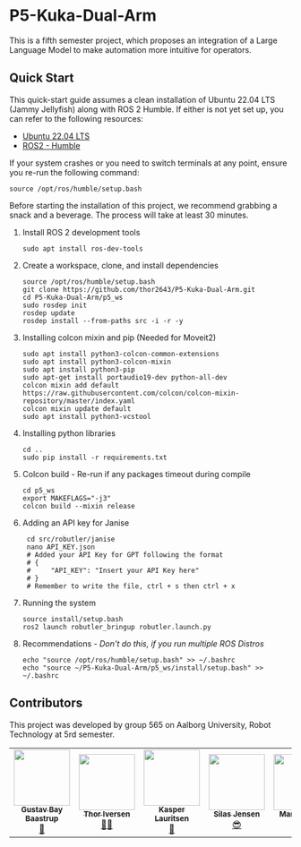 # P5-Kuka-Dual-Arm
This is a fifth semester project, which proposes an integration of a Large Language Model to make automation more intuitive for operators.

## Quick Start
This quick-start guide assumes a clean installation of Ubuntu 22.04 LTS (Jammy Jellyfish) along with ROS 2 Humble. If either is not yet set up, you can refer to the following resources:
- [Ubuntu 22.04 LTS](https://medium.com/@maheshdeshmukh22/how-to-install-ubuntu-22-04-lts-on-virtualbox-in-windows-11-6c259ce8ef60)
- [ROS2 - Humble](https://docs.ros.org/en/humble/Installation/Ubuntu-Install-Debs.html)

If your system crashes or you need to switch terminals at any point, ensure you re-run the following command:

    source /opt/ros/humble/setup.bash
    
Before starting the installation of this project, we recommend grabbing a snack and a beverage. The process will take at least 30 minutes.

1. Install ROS 2 development tools

    ```shell
    sudo apt install ros-dev-tools
    ```

2. Create a workspace, clone, and install dependencies

    ```shell
    source /opt/ros/humble/setup.bash
    git clone https://github.com/thor2643/P5-Kuka-Dual-Arm.git
    cd P5-Kuka-Dual-Arm/p5_ws
    sudo rosdep init
    rosdep update
    rosdep install --from-paths src -i -r -y
    ```

3. Installing colcon mixin and pip (Needed for Moveit2)

    ```shell
    sudo apt install python3-colcon-common-extensions
    sudo apt install python3-colcon-mixin
    sudo apt install python3-pip
    sudo apt-get install portaudio19-dev python-all-dev
    colcon mixin add default https://raw.githubusercontent.com/colcon/colcon-mixin-repository/master/index.yaml
    colcon mixin update default
    sudo apt install python3-vcstool
    ```

4. Installing python libraries

    ```shell
    cd ..
    sudo pip install -r requirements.txt
    ```

5. Colcon build - Re-run if any packages timeout during compile

    ```shell
    cd p5_ws
    export MAKEFLAGS="-j3"
    colcon build --mixin release
    ```

6. Adding an API key for Janise

   ```shell
    cd src/robutler/janise
    nano API_KEY.json
    # Added your API Key for GPT following the format
    # {
    #     "API_KEY": "Insert your API Key here"
    # }
    # Remember to write the file, ctrl + s then ctrl + x
    ```
   

8. Running the system

    ```shell
    source install/setup.bash
    ros2 launch robutler_bringup robutler.launch.py
    ```
    
9. Recommendations - *Don't do this, if you run multiple ROS Distros*

    ```shell
    echo "source /opt/ros/humble/setup.bash" >> ~/.bashrc
    echo "source ~/P5-Kuka-Dual-Arm/p5_ws/install/setup.bash" >> ~/.bashrc
    ```

## Contributors
This project was developed by group 565 on Aalborg University, Robot Technology at 5rd semester.

<section id="sec_contributors">
<table>
  <tr> 
    <td align="center"><a target="_blank" rel="noreferrer noopener" href="https://github.com/Gustav-Bay"><img src="https://avatars.githubusercontent.com/u/120191982?v=4" width="100px;" alt=""/><br/><sub><b>Gustav Bay Baastrup</b></sub></a></br><a href="gttps://github.com/Gustav-Bay" title="">🤖</a></td>
    <td align="center"><a target="_blank" rel="noreferrer noopener" href="https://github.com/thor2643"><img src="https://avatars.githubusercontent.com/u/66319719?v=4" width="100px;" alt=""/><br/><sub><b>Thor Iversen</b></sub></a></br><a href="gttps://github.com/thor2643" title="">👨‍🌾</a></td>
    <td align="center"><a target="_blank" rel="noreferrer noopener" href="https://github.com/xdKazer"><img src="https://avatars.githubusercontent.com/u/116707938?v=4" width="100px;" alt=""/><br/><sub><b>Kasper Lauritsen</b></sub></a></br><a href="gttps://github.com/xdKazer" title="">🎥</a></td>
    <td align="center"><a target="_blank" rel="noreferrer noopener" href="https://github.com/silasjensen2001"><img src="https://avatars.githubusercontent.com/u/54105795?v=4" width="100px;" alt=""/><br/><sub><b>Silas Jensen</b></sub></a></br><a href="gttps://github.com/silasjensen2001" title="">😎</a></td>
    <td align="center"><a target="_blank" rel="noreferrer noopener" href="https://github.com/DaMalle"><img src="https://avatars.githubusercontent.com/u/58878411?v=4" width="100px;" alt=""/><br/><sub><b>Marcus Friis</b></sub></a></br><a href="gttps://github.com/DaMalle" title="">🤠</a></td>
    <td align="center"><a target="_blank" rel="noreferrer noopener" href="https://github.com/signeskuldbol"><img src="https://avatars.githubusercontent.com/u/117270262?v=4" width="100px;" alt=""/><br/><sub><b>Signe Møller-Skuldbøl</b></sub></a></br><a href="gttps://github.com/signeskuldbol" title="">🌸</a></td>
  </tr>
</table>
